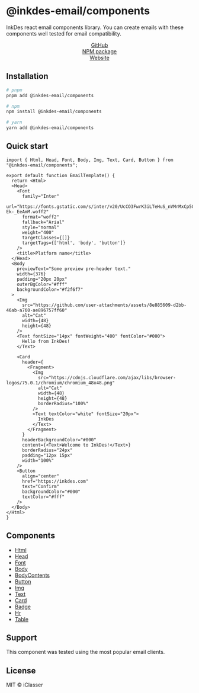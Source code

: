 # @inkdes-email/components
InkDes react email components library. You can create emails with these components well tested for email compatibility.
<br />


<div style='text-align:center'>
  <a href='https://github.com/iClasser/inkdes-email-comps'>GitHub<a>
  </hr>
</div>


<div style='text-align:center'>
  <a href='https://www.npmjs.com/package/@inkdes-email/components'>NPM package<a>
  </hr>
</div>


<div style='text-align:center'>
  <a href='https://inkdes.com'>Website<a>
  </hr>
</div>

## Installation

```bash
# pnpm
pnpm add @inkdes-email/components

# npm
npm install @inkdes-email/components

# yarn
yarn add @inkdes-email/components
```

## Quick start

```tsx
import { Html, Head, Font, Body, Img, Text, Card, Button } from "@inkdes-email/components";

export default function EmailTemplate() {
  return <Html>
  <Head>
    <Font
      family="Inter"
      url="https://fonts.gstatic.com/s/inter/v20/UcCO3FwrK3iLTeHuS_nVMrMxCp50SjIw2boKoduKmMEVuLyfAZJhiJ-Ek-_EeAmM.woff2"
      format="woff2"
      fallback="Arial"
      style="normal"
      weight="400"
      targetClasses={[]}
      targetTags={['html', 'body', 'button']}
    />
    <title>Platform name</title>
  </Head>
  <Body
    previewText="Some preview pre-header text."
    width={376}
    padding="20px 20px"
    outerBgColor="#fff"
    backgroundColor="#f2f6f7"
  >
    <Img
      src="https://github.com/user-attachments/assets/8e885609-d2bb-46ab-a760-ae896757ff60"
      alt="Cat"
      width={48}
      height={48}
    />
    <Text fontSize="14px" fontWeight="400" fontColor="#000">
      Hello from InkDes!
    </Text>

    <Card
      header={
        <Fragment>
          <Img
            src="https://cdnjs.cloudflare.com/ajax/libs/browser-logos/75.0.1/chromium/chromium_48x48.png"
            alt="Cat"
            width={48}
            height={48}
            borderRadius="100%"
          />
          <Text textColor="white" fontSize="20px">
            InkDes
          </Text>
        </Fragment>
      }
      headerBackgroundColor="#000"
      content={<Text>Welcome to InkDes!</Text>}
      borderRadius="24px"
      padding="12px 15px"
      width="100%"
    />
    <Button
      align="center"
      href="https://inkdes.com"
      text="Confirm"
      backgroundColor="#000"
      textColor="#fff"
    />
  </Body>
</Html>
}
```

## Components

 - <a href='https://github.com/iClasser/inkdes-email-comps/tree/canary/packages/html'>Html</a>
 - <a href='https://github.com/iClasser/inkdes-email-comps/tree/canary/packages/head'>Head</a>
 - <a href='https://github.com/iClasser/inkdes-email-comps/tree/canary/packages/font'>Font</a>
 - <a href='https://github.com/iClasser/inkdes-email-comps/tree/canary/packages/body'>Body</a>
 - <a href='https://github.com/iClasser/inkdes-email-comps/tree/canary/packages/body-contents'>BodyContents</a>
 - <a href='https://github.com/iClasser/inkdes-email-comps/tree/canary/packages/button'>Button</a>
 - <a href='https://github.com/iClasser/inkdes-email-comps/tree/canary/packages/img'>Img</a>
 - <a href='https://github.com/iClasser/inkdes-email-comps/tree/canary/packages/text'>Text</a>
 - <a href='https://github.com/iClasser/inkdes-email-comps/tree/canary/packages/card'>Card</a>
 - <a href='https://github.com/iClasser/inkdes-email-comps/tree/canary/packages/badge'>Badge</a>
 - <a href='https://github.com/iClasser/inkdes-email-comps/tree/canary/packages/hr'>Hr</a>
 - <a href='https://github.com/iClasser/inkdes-email-comps/tree/canary/packages/table'>Table</a>

## Support

This component was tested using the most popular email clients.

## License

MIT © iClasser



